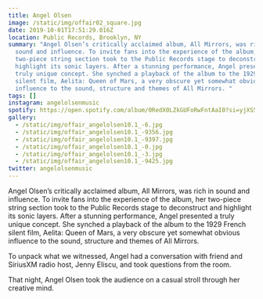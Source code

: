 ```yaml
---
title: Angel Olsen
image: /static/img/offair02_square.jpg
date: 2019-10-01T17:51:29.016Z
location: Public Records, Brooklyn, NY
summary: "Angel Olsen’s critically acclaimed album, All Mirrors, was rich in
  sound and influence. To invite fans into the experience of the album, her
  two-piece string section took to the Public Records stage to deconstruct and
  highlight its sonic layers. After a stunning performance, Angel presented a
  truly unique concept. She synched a playback of the album to the 1929 French
  silent film, Aelita: Queen of Mars, a very obscure yet somewhat obvious
  influence to the sound, structure and themes of All Mirrors. "
tags: []
instagram: angelolsenmusic
spotify: https://open.spotify.com/album/0RedX0LZkGUFoRwFntAaI0?si=yjXS5NPQS3CdUHrYfSJDrg&dl_branch=1
gallery:
  - /static/img/offair_angelolsen10.1_-6.jpg
  - /static/img/offair_angelolsen10.1_-9356.jpg
  - /static/img/offair_angelolsen10.1_-9397.jpg
  - /static/img/offair_angelolsen10.1_-0.jpg
  - /static/img/offair_angelolsen10.1_-3.jpg
  - /static/img/offair_angelolsen10.1_-9425.jpg
twitter: angelolsenmusic
---
```

Angel Olsen’s critically acclaimed album, All Mirrors, was rich in sound and influence. To invite fans into the experience of the album, her two-piece string section took to the Public Records stage to deconstruct and highlight its sonic layers. After a stunning performance, Angel presented a truly unique concept. She synched a playback of the album to the 1929 French silent film, Aelita: Queen of Mars, a very obscure yet somewhat obvious influence to the sound, structure and themes of All Mirrors. 

To unpack what we witnessed, Angel had a conversation with friend and SiriusXM radio host, Jenny Eliscu, and took questions from the room. 

That night, Angel Olsen took the audience on a casual stroll through her creative mind.